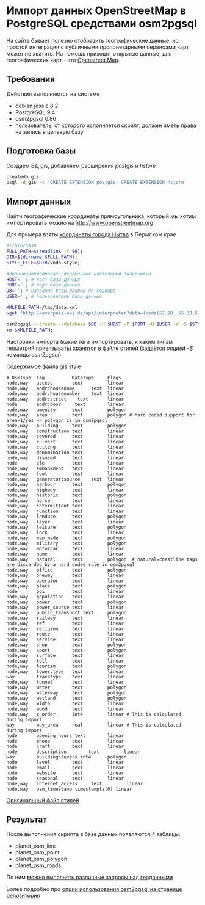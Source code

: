 # Импорт данных OpenStreetMap в PostgreSQL средствами osm2pgsql

На сайте бывает полезно отобразить географические данные, но простой интеграции с публичными проприетарными сервисами карт может не хватить.
На помощь приходят открытые данные, для географических карт - это <a href="http://www.openstreetmap.org/" target="_blank">Openstreet Map</a>.

## Требования

Действия выполняются на системе

* debian jessie 8.2
* PostgreSQL 9.4
* osm2pgsql 0.86
* пользователь, от которого исполняется скрипт, должен иметь права на запись в целевую базу


## Подготовка базы

Создаём БД gis, добавляем расширения *postgis* и *hstore*

```bash
createdb gis
psql -d gis -c 'CREATE EXTENSION postgis; CREATE EXTENSION hstore'
```

## Импорт данных
Найти географические координаты прямоугольника, который мы хотим импортировать можно на http://www.openstreetmap.org

Для примера взяты [координаты города Нытва](http://vnytve.ru/) в Пермском крае

```bash
#!/bin/bash
FULL_PATH=$(readlink -f $0);
DIR=$(dirname $FULL_PATH);
STYLE_FILE=$DIR/vndb.style;

#проинициализировать переменные настоящими значениями
HOST=''; # хост базы данных
PORT=''; # порт базы данных
DB=''; # название базы данных на сервере
USER=''; # пользователь базы данных

XMLFILE_PATH=/tmp/data.xml
wget "http://overpass-api.de/api/interpreter?data=(node(57.90, 55.30,57.96, 55.37);<;);out;" -O $XMLFILE_PATH;

osm2pgsql --create --database $DB -H $HOST -P $PORT -U $USER -W -S $STYLE_FILE /tmp/data.xml
rm $XMLFILE_PATH;
```

Настройки импорта (какие теги импортировать, к каким типам геометрий привязывать) хранятся в файле стилей (задаётся *опцией -S* команды *osm2pgsql*).

Содержимое файла gis.style

```
# OsmType  Tag          DataType     Flags
node,way   access       text         linear
node,way   addr:housename      text  linear
node,way   addr:housenumber    text  linear
node,way   addr:street    text       linear
node       addr:door     text        linear
node,way   amenity      text         polygon
node,way   area         text         polygon # hard coded support for area=1/yes => polygon is in osm2pgsql
node,way   building     text         polygon
node,way   construction text         linear
node,way   covered      text         linear
node,way   culvert      text         linear
node,way   cutting      text         linear
node,way   denomination text         linear
node,way   disused      text         linear
node       ele          text         linear
node,way   embankment   text         linear
node,way   foot         text         linear
node,way   generator:source    text  linear
node,way   harbour      text         polygon
node,way   highway      text         linear
node,way   historic     text         polygon
node,way   horse        text         linear
node,way   intermittent text         linear
node,way   junction     text         linear
node,way   landuse      text         polygon
node,way   layer        text         linear
node,way   leisure      text         polygon
node,way   lock         text         linear
node,way   man_made     text         polygon
node,way   military     text         polygon
node,way   motorcar     text         linear
node,way   name         text         linear
node,way   natural      text         polygon  # natural=coastline tags are discarded by a hard coded rule in osm2pgsql
node,way   office       text         polygon
node,way   oneway       text         linear
node,way   operator     text         linear
node,way   place        text         polygon
node       poi          text         linear
node,way   population   text         linear
node,way   power        text         polygon
node,way   power_source text         linear
node,way   public_transport text     polygon
node,way   railway      text         linear
node,way   ref          text         linear
node,way   religion     text         linear
node,way   route        text         linear
node,way   service      text         linear
node,way   shop         text         polygon
node,way   sport        text         polygon
node,way   surface      text         linear
node,way   toll         text         linear
node,way   tourism      text         polygon
node,way   tower:type   text         linear
way        tracktype    text         linear
node,way   tunnel       text         linear
node,way   water        text         polygon
node,way   waterway     text         polygon
node,way   wetland      text         polygon
node,way   width        text         linear
node,way   wood         text         linear
node,way   z_order      int4         linear # This is calculated during import
way        way_area     real         linear # This is calculated during import
node       opening_hours text        linear
node       phone        text         linear
node       craft        text         linear
node       description        text         linear
way        building:levels int4      polygon
node       level        text         linear
node       email        text         linear
node       website      text         linear
node       seasonal     text         linear
node,way   internet_access     text         linear
node,way   osm_timestamp timestamptz(0) linear
```


[Оригинальный файл стилей](https://github.com/openstreetmap/osm2pgsql/blob/master/default.style)

## Результат
После выполнения скрипта в базе данных появляются 4 таблицы:

* planet_osm_line
* planet_osm_point
* planet_osm_polygon
* planet_osm_roads

По ним [можно выполнять различные запросы над геоданными](/geo/postgis-examples)

Более подробно про [опции использования osm2pgsql на странице репозитория](https://github.com/openstreetmap/osm2pgsql)